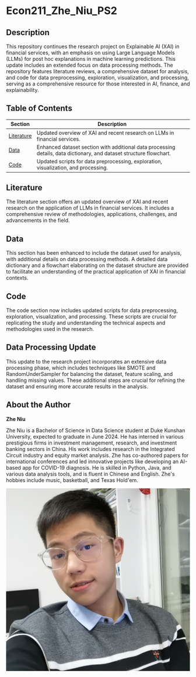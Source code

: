 # Econ211_Zhe_Niu_PS2

## Description
This repository continues the research project on Explainable AI (XAI) in financial services, with an emphasis on using Large Language Models (LLMs) for post hoc explanations in machine learning predictions. This update includes an extended focus on data processing methods. The repository features literature reviews, a comprehensive dataset for analysis, and code for data preprocessing, exploration, visualization, and processing, serving as a comprehensive resource for those interested in AI, finance, and explainability.

## Table of Contents
| Section | Description |
| ------- | ----------- |
| [Literature](./Literature/) | Updated overview of XAI and recent research on LLMs in financial services. |
| [Data](./data/) | Enhanced dataset section with additional data processing details, data dictionary, and dataset structure flowchart. |
| [Code](./code/) | Updated scripts for data preprocessing, exploration, visualization, and processing. |

## Literature
The literature section offers an updated overview of XAI and recent research on the application of LLMs in financial services. It includes a comprehensive review of methodologies, applications, challenges, and advancements in the field.

## Data
This section has been enhanced to include the dataset used for analysis, with additional details on data processing methods. A detailed data dictionary and a flowchart elaborating on the dataset structure are provided to facilitate an understanding of the practical application of XAI in financial contexts.

## Code
The code section now includes updated scripts for data preprocessing, exploration, visualization, and processing. These scripts are crucial for replicating the study and understanding the technical aspects and methodologies used in the research.

## Data Processing Update
This update to the research project incorporates an extensive data processing phase, which includes techniques like SMOTE and RandomUnderSampler for balancing the dataset, feature scaling, and handling missing values. These additional steps are crucial for refining the dataset and ensuring more accurate results in the analysis.

## About the Author
**Zhe Niu**

Zhe Niu is a Bachelor of Science in Data Science student at Duke Kunshan University, expected to graduate in June 2024. He has interned in various prestigious firms in investment management, research, and investment banking sectors in China. His work includes research in the Integrated Circuit industry and equity market analysis. Zhe has co-authored papers for international conferences and led innovative projects like developing an AI-based app for COVID-19 diagnosis. He is skilled in Python, Java, and various data analysis tools, and is fluent in Chinese and English. Zhe's hobbies include music, basketball, and Texas Hold'em.

![nz](nz_profile.png)

